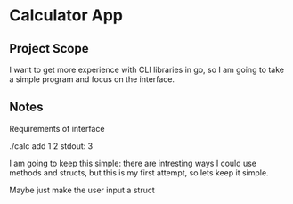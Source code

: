 # Calculator App

## Project Scope
I want to get more experience with CLI libraries in go, so I am going to take a simple program and focus on the interface.

## Notes

Requirements of interface

./calc add 1 2
stdout: 3

I am going to keep this simple: there are intresting ways I could use methods and structs, but this is my first attempt, so lets keep it simple.

Maybe just make the user input a struct